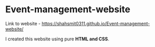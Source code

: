 # Event-management-website

Link to website - https://shahsmit0311.github.io/Event-management-website/

I created this website using pure <b>HTML and CSS</b>.
